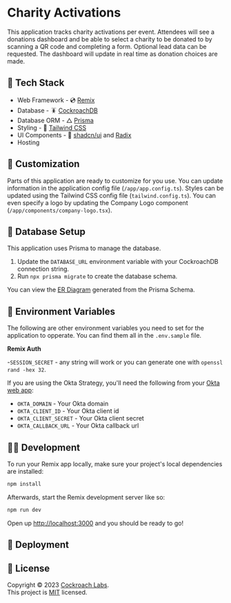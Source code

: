 # Charity Activations

This application tracks charity activations per event. Attendees will see a donations dashboard and be able to select a charity to be donated to by scanning a QR code and completing a form. Optional lead data can be requested. The dashboard will update in real time as donation choices are made.

## 🥞 Tech Stack

- Web Framework - 💿 [Remix](https://remix.run/)
- Database - 🪳 [CockroachDB](https://www.cockroachlabs.com/)
- Database ORM - △ [Prisma](https://www.prisma.io/)
- Styling - 🍃 [Tailwind CSS](https://tailwindcss.com/)
- UI Components - 🧱 [shadcn/ui](https://ui.shadcn.com/) and [Radix](https://www.radix-ui.com/)
- Hosting

## 🎨 Customization

Parts of this application are ready to customize for you use. You can update information in the application config file (`/app/app.config.ts`). Styles can be updated using the Tailwind CSS config file (`tailwind.config.ts`). You can even specify a logo by updating the Company Logo component (`/app/components/company-logo.tsx`).

## 💾 Database Setup

This application uses Prisma to manage the database.

1. Update the `DATABASE_URL` environment variable with your CockroachDB connection string.
2. Run `npx prisma migrate` to create the database schema.

You can view the [ER Diagram](./erd.md) generated from the Prisma Schema.

## 🔐 Environment Variables

The following are other environment variables you need to set for the application to opperate. You can find them all in the `.env.sample` file.

**Remix Auth**

-`SESSION_SECRET` - any string will work or you can generate one with `openssl rand -hex 32`.

If you are using the Okta Strategy, you'll need the following from your [Okta web app](https://developer.okta.com/docs/guides/sign-into-web-app/nodeexpress/main/#understand-the-callback-route):

- `OKTA_DOMAIN` - Your Okta domain
- `OKTA_CLIENT_ID` - Your Okta client id
- `OKTA_CLIENT_SECRET` - Your Okta client secret
- `OKTA_CALLBACK_URL` - Your Okta callback url

## 🧑‍💻 Development

To run your Remix app locally, make sure your project's local dependencies are installed:

```sh
npm install
```

Afterwards, start the Remix development server like so:

```sh
npm run dev
```

Open up [http://localhost:3000](http://localhost:3000) and you should be ready to go!

## 🚧 Deployment

## 📝 License

Copyright © 2023 [Cockroach Labs](https://cockroachlabs.com). <br />
This project is [MIT](./LICENSE) licensed.
